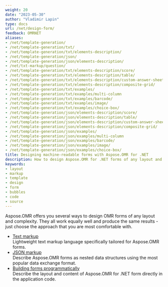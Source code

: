 ```yaml
---
weight: 20
date: "2023-05-30"
author: "Vladimir Lapin"
type: docs
url: /net/design-form/
feedback: OMRNET
aliases:
- /net/template-generation/
- /net/template-generation/txt/
- /net/template-generation/txt/elements-description/
- /net/template-generation/json/
- /net/template-generation/json/elements-description/
- /net/txt-markup/question/
- /net/template-generation/txt/elements-description/score/
- /net/template-generation/txt/elements-description/table/
- /net/template-generation/txt/elements-description/custom-answer-sheet/
- /net/template-generation/txt/elements-description/composite-grid/
- /net/template-generation/txt/examples/
- /net/template-generation/txt/examples/multi-column
- /net/template-generation/txt/examples/barcode/
- /net/template-generation/txt/examples/image/
- /net/template-generation/txt/examples/choice-box/
- /net/template-generation/json/elements-description/score/
- /net/template-generation/json/elements-description/table/
- /net/template-generation/json/elements-description/custom-answer-sheet/
- /net/template-generation/json/elements-description/composite-grid/
- /net/template-generation/json/examples/
- /net/template-generation/json/examples/multi-column
- /net/template-generation/json/examples/barcode/
- /net/template-generation/json/examples/image/
- /net/template-generation/json/examples/choice-box/
title: Designing machine-readable forms with Aspose.OMR for .NET
description: How to design Aspose.OMR for .NET forms of any layout and complexity with specialized markup languages or programmatically.
keywords:
- layout
- markup
- template
- design
- form
- bubbles
- code
- source
---
```


Aspose.OMR offers you several ways to design OMR forms of any layout and complexity. They all work equally well and produce the same results - just choose the approach that you are most comfortable with.

- [Text markup](/omr/json-markup/)  
  Lightweight text markup language specifically tailored for Aspose.OMR forms.
- [JSON markup](/omr/json-markup/)  
  Describe Aspose.OMR forms as nested data structures using the most popular data exchange format.
- [Building forms programmatically](/omr/net/programmatic-forms/)  
  Describe the layout and content of Aspose.OMR for .NET form directly in the application code.
